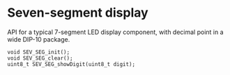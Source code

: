 # Seven-segment display #

API for a typical 7-segment LED display component, with decimal point in a wide DIP-10 package.

```
void SEV_SEG_init();
void SEV_SEG_clear();
uint8_t SEV_SEG_showDigit(uint8_t digit);
```
